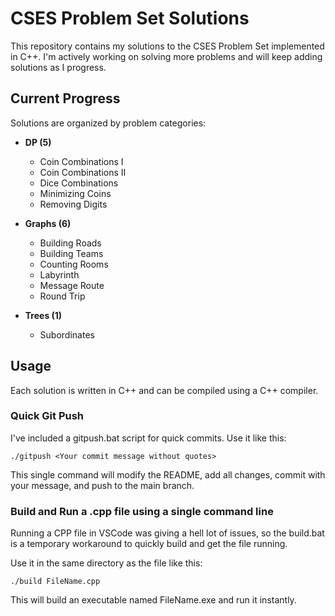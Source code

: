 ﻿# CSES Problem Set Solutions

This repository contains my solutions to the CSES Problem Set implemented in C++. I'm actively working on solving more problems and will keep adding solutions as I progress.

## Current Progress

Solutions are organized by problem categories:
- **DP (5)**

  - Coin Combinations I
  - Coin Combinations II
  - Dice Combinations
  - Minimizing Coins
  - Removing Digits

- **Graphs (6)**

  - Building Roads
  - Building Teams
  - Counting Rooms
  - Labyrinth
  - Message Route
  - Round Trip

- **Trees (1)**

  - Subordinates

## Usage

Each solution is written in C++ and can be compiled using a C++ compiler.

### Quick Git Push

I've included a gitpush.bat script for quick commits. Use it like this:

`
./gitpush <Your commit message without quotes>
`

This single command will modify the README, add all changes, commit with your message, and push to the main branch.

### Build and Run a .cpp file using a single command line

Running a CPP file in VSCode was giving a hell lot of issues, so the build.bat is a temporary workaround to quickly build and get the file running. 

Use it in the same directory as the file like this:

`
./build FileName.cpp
`

This will build an executable named FileName.exe and run it instantly.
